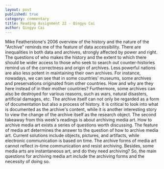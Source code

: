```yaml
---
layout: post
published: true
category: commentary
title: Reading Assignment 22 - Qingyu Cai
author: Qingyu Cai
---
```

Mike Featherstone's 2006 overview of the history and the nature of the "Archive" reminds me of the feature of data accessibility. There are inequalities in both data and archives, strongly affected by power and right. The questions of who makes the history and the extent to which there should be wider access to those who seek to search out counter-histories remind us of the correctness and origin of archives. Less powerful nations are also less potent in maintaining their own archives. For instance, nowadays, we can see that in some countries' museums, some archives and preservations originated from other countries. How and why are they here instead of in their mother countries? Furthermore, some archives can also be destroyed for various reasons, such as wars, natural disasters, artificial damages, etc. The archive itself can not only be regarded as a form of documentation but also a process of history. It is critical to look into what is documented as the archive's content, while it is another interesting story to view the change of the archive itself as the research object. 
The second takeaway from this week's readings is about archiving media art. How to archive media art exists a series of questions worth discussing. The feature of media art determines the answer to the question of how to archive media art. Current solutions include objects, pictures, and artifacts, while electronic communication is based on time. The archive forms of media art cannot reflect in-time communication and resist archiving. Besides, some media arts are instantaneous art, and do they need archiving? So, the main questions for archiving media art include the archiving forms and the necessity of doing so.
